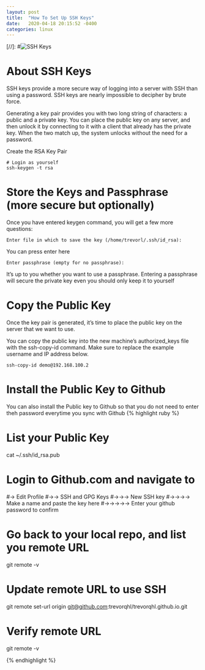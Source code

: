 ```yaml
---
layout: post
title:  "How To Set Up SSH Keys"
date:   2020-04-18 20:15:52 -0400
categories: linux
---
```

[//]: #![SSH Keys]({{site.baseurl}}/assets/images/ssh_keys2.png)

# About SSH Keys
SSH keys provide a more secure way of logging into a server with SSH than using a password. SSH keys are nearly impossible to decipher by brute force.

Generating a key pair provides you with two long string of characters: a public and a private key. You can place the public key on any server, and then unlock it by connecting to it with a client that already has the private key. When the two match up, the system unlocks without the need for a password.

Create the RSA Key Pair
```
# Login as yourself
ssh-keygen -t rsa
```

# Store the Keys and Passphrase (more secure but optionally)

Once you have entered keygen command, you will get a few more questions:
```
Enter file in which to save the key (/home/trevorl/.ssh/id_rsa):
```

You can press enter here
```
Enter passphrase (empty for no passphrase):
```

It’s up to you whether you want to use a passphrase. Entering a passphrase will secure the private key even you should only keep it to yourself

# Copy the Public Key
Once the key pair is generated, it’s time to place the public key on the server that we want to use.

You can copy the public key into the new machine’s authorized_keys file with the ssh-copy-id command. Make sure to replace the example username and IP address below.
```
ssh-copy-id demo@192.168.100.2
```
# Install the Public Key to Github
You can also install the Public key to Github so that you do not need to enter theh password everytime you sync with Github
{% highlight ruby %}
# List your Public Key
cat ~/.ssh/id_rsa.pub 
# Login to Github.com and navigate to 
#-> Edit Profile
#->-> SSH and GPG Keys
#->->-> New SSH key
#->->->-> Make a name and paste the key here
#->->->->-> Enter your github password to confirm

# Go back to your local repo, and list you remote URL
git remote -v

# Update remote URL to use SSH
git remote set-url origin git@github.com:trevorqhl/trevorqhl.github.io.git

# Verify remote URL
git remote -v

{% endhighlight %}
